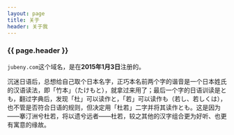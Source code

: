 ```yaml
---
layout: page 
title: 关于
header: 关于我
---
```

<h3>{{ page.header }}</h3>

`jubeny.com`这个域名，是在**2015年1月3日**注册的。

沉迷日语后，总想给自己取个日本名字，正巧本名前两个字的谐音是一个日本姓氏的汉语读法，即「竹本」（たけもと），就拿过来用了；最后一个字的日语训读是とも，翻过字典后，发现「杜」可以读作と，「若」可以读作も（若し、若しくは），也不管是否符合日语的规则，但决定用「杜若」二字并将其读作とも。这是因为——搴汀洲兮杜若，将以遗兮远者——杜若，较之其他的汉字组合更为好听、也更有寓意的缘故。

